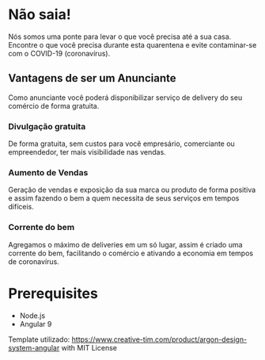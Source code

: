 # Não saia!
Nós somos uma ponte para levar o que você precisa até a sua casa.
Encontre o que você precisa durante esta quarentena e evite contaminar-se com o COVID-19 (coronavírus).

## Vantagens de ser um Anunciante
Como anunciante você poderá disponibilizar serviço de delivery do seu comércio de forma gratuita.

### Divulgação gratuita
De forma gratuita, sem custos para você empresário, comerciante ou empreendedor, ter mais visibilidade nas vendas.

### Aumento de Vendas
Geração de vendas e exposição da sua marca ou produto de forma positiva e assim fazendo o bem a quem necessita de seus serviços em tempos difíceis.

### Corrente do bem
Agregamos o máximo de deliveries em um só lugar, assim é criado uma corrente do bem, facilitando o comércio e ativando a economia em tempos de coronavírus.


# Prerequisites

* Node.js
* Angular 9

Template utilizado: https://www.creative-tim.com/product/argon-design-system-angular with MIT License

